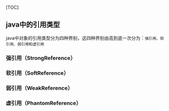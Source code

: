 [TOC]
## java中的引用类型
java中对象的引用类型分为四种界别，这四种界别由高到底一次分为：`强引用、软引用、弱引用和虚引用`
### 强引用（StrongReference）
### 软引用（SoftReference）
### 弱引用（WeakReference）
### 虚引用（PhantomReference）